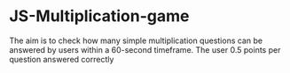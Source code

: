 # JS-Multiplication-game
The aim is to check how many simple multiplication questions can be answered by users within a 60-second timeframe.
The user 0.5 points per question answered correctly
